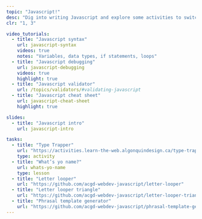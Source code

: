```yaml
---
topic: "Javascript!"
desc: "Dig into writing Javascript and explore some activities to switch your brain’s thinking to computer mode."
clr: "1, 3"

video_tutorials:
  - title: "Javascript syntax"
    url: javascript-syntax
    videos: true
    notes: "Variables, data types, if statements, loops"
  - title: "Javascript debugging"
    url: javascript-debugging
    videos: true
    highlight: true
  - title: "Javascript validator"
    url: /topics/validators/#validating-javascript
  - title: "Javascript cheat sheet"
    url: javascript-cheat-sheet
    highlight: true

slides:
  - title: "Javascript intro"
    url: javascript-intro

tasks:
  - title: "Type Trapper"
    url: "https://activities.learn-the-web.algonquindesign.ca/type-trapper/"
    type: activity
  - title: "What’s yo name?"
    url: whats-yo-name
    type: lesson
  - title: "Letter looper"
    url: "https://github.com/acgd-webdev-javascript/letter-looper"
  - title: "Letter looper triangle"
    url: "https://github.com/acgd-webdev-javascript/letter-looper-triangle"
  - title: "Phrasal template generator"
    url: "https://github.com/acgd-webdev-javascript/phrasal-template-generator"
---
```

